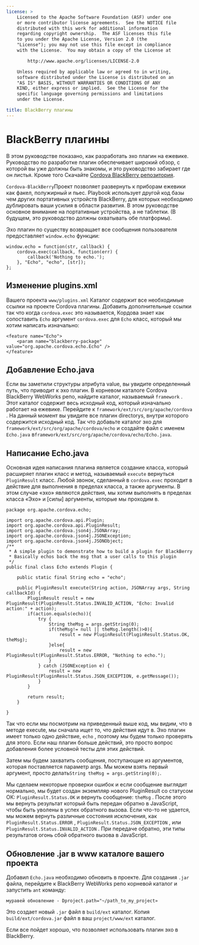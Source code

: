 ```yaml
---
license: >
    Licensed to the Apache Software Foundation (ASF) under one
    or more contributor license agreements.  See the NOTICE file
    distributed with this work for additional information
    regarding copyright ownership.  The ASF licenses this file
    to you under the Apache License, Version 2.0 (the
    "License"); you may not use this file except in compliance
    with the License.  You may obtain a copy of the License at

        http://www.apache.org/licenses/LICENSE-2.0

    Unless required by applicable law or agreed to in writing,
    software distributed under the License is distributed on an
    "AS IS" BASIS, WITHOUT WARRANTIES OR CONDITIONS OF ANY
    KIND, either express or implied.  See the License for the
    specific language governing permissions and limitations
    under the License.

title: BlackBerry плагины
---
```


# BlackBerry плагины

В этом руководстве показано, как разработать эхо плагин на ежевике. Руководство по разработке плагин обеспечивает широкий обзор, с которой вы уже должны быть знакомы, и это руководство забирает где он листья. Кроме того Скачайте [Cordova BlackBerry репозитория][1].

 [1]: https://git-wip-us.apache.org/repos/asf?p=cordova-blackberry-webworks.git;a=summary

`Cordova-BlackBerry`Проект позволяет развернуть к приборам ежевики как факел, полужирный и пьес. Playbook использует другой код базы чем других портативных устройств BlackBerry, для которых необходимо дублировать ваши усилия в области развития. В этом руководстве основное внимание на портативные устройства, а не таблетки. (В будущем, это руководство должны охватывать обе платформы).

Эхо плагин по существу возвращает все сообщения пользователя предоставляет `window.echo` функции:

    window.echo = function(str, callback) {
        cordova.exec(callback, function(err) {
            callback('Nothing to echo.');
        }, "Echo", "echo", [str]);
    };
    

## Изменение plugins.xml

Вашего проекта `www/plugins.xml` Каталог содержит все необходимые ссылки на проекте Cordova плагины. Добавить дополнительные ссылки так что когда `cordova.exec` это называется, Кордова знает как сопоставить `Echo` аргумент `cordova.exec` для `Echo` класс, который мы хотим написать изначально:

    <feature name="Echo">
        <param name="blackberry-package" value="org.apache.cordova.echo.Echo" />
    </feature>
    

## Добавление Echo.java

Если вы заметили структуры атрибута value, вы увидите определенный путь, что приводит к эхо плагин. В корневом каталоге Cordova BlackBerry WebWorks репо, найдите каталог, называемый `framework` . Этот каталог содержит весь исходный код, который изначально работает на ежевике. Перейдите к `framework/ext/src/org/apache/cordova` . На данный момент вы увидите все плагин directorys, внутри которого содержится исходный код. Так что добавьте каталог эхо для `framework/ext/src/org/apache/cordova/echo` и создайте файл с именем `Echo.java` в`framework/ext/src/org/apache/cordova/echo/Echo.java`.

## Написание Echo.java

Основная идея написания плагина является создание класса, который расширяет плагин класс и метод, называемый `execute` вернуться `PluginResult` класс. Любой звонок, сделанный в `cordova.exec` проходит в действие для выполнения в пределах класса, а также аргументы. В этом случае «эхо» являются действия, мы хотим выполнять в пределах класса «Эхо» и [силы] аргументы, которые мы проходим в.

    package org.apache.cordova.echo;
    
    import org.apache.cordova.api.Plugin;
    import org.apache.cordova.api.PluginResult;
    import org.apache.cordova.json4j.JSONArray;
    import org.apache.cordova.json4j.JSONException;
    import org.apache.cordova.json4j.JSONObject;
    /**
     * A simple plugin to demonstrate how to build a plugin for BlackBerry
     * Basically echos back the msg that a user calls to this plugin
     */
    public final class Echo extends Plugin {
    
        public static final String echo = "echo";
    
        public PluginResult execute(String action, JSONArray args, String callbackId) {
            PluginResult result = new PluginResult(PluginResult.Status.INVALID_ACTION, "Echo: Invalid action:" + action);
            if(action.equals(echo)){
                try {
                    String theMsg = args.getString(0);
                    if(theMsg!= null || theMsg.length()>0){
                        result = new PluginResult(PluginResult.Status.OK, theMsg);
                    }else{
                        result = new PluginResult(PluginResult.Status.ERROR, "Nothing to echo.");
                    }
                } catch (JSONException e) {
                    result = new PluginResult(PluginResult.Status.JSON_EXCEPTION, e.getMessage());
                }
            }
    
            return result;
        }
    
    }
    

Так что если мы посмотрим на приведенный выше код, мы видим, что в методе execute, мы сначала ищет то, что действия идут в. Эхо плагин имеет только одно действие, `echo` , поэтому мы будем только проверять для этого. Если наш плагин больше действий, это просто вопрос добавления более условной тесты для этих действий.

Затем мы будем захватить сообщения, поступающие из аргументов, которая поставляется параметр args. Мы можем взять первый аргумент, просто делать`String theMsg = args.getString(0);`.

Мы сделаем некоторые проверки ошибок и если сообщение выглядит нормально, мы будет создан экземпляр нового PluginResult со статусом ОК: `PluginResult.Status.OK` и вернуть сообщение: `theMsg` . После этого мы вернуть результат который быть передан обратно в JavaScript, чтобы быть уволены в успех обратного вызова. Если что-то не удается, мы можем вернуть различные состояния исключения, как `PluginResult.Status.ERROR` , `PluginResult.Status.JSON_EXCEPTION` , или `PluginResult.Status.INVALID_ACTION` . При передаче обратно, эти типы результатов огонь сбой обратного вызова в JavaScript.

## Обновление .jar в www каталоге вашего проекта

Добавил `Echo.java` необходимо обновить в проекте. Для создания `.jar` файла, перейдите к BlackBerry WebWorks репо корневой каталог и запустить `ant` команду:

    муравей обновление - Dproject.path="~/path_to_my_project»
    

Это создает новый `.jar` файл в `build/ext` каталог. Копия `build/ext/cordova.jar` файл в ваш `project/www/ext` каталог.

Если все пойдет хорошо, что позволяет использовать плагин эхо в BlackBerry.